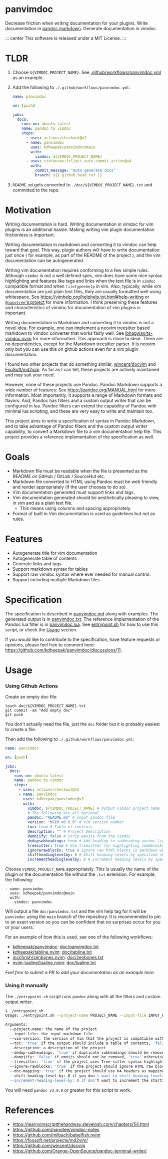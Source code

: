 # panvimdoc

Decrease friction when writing documentation for your plugins.
Write documentation in [pandoc markdown](https://pandoc.org/MANUAL.html).
Generate documentation in vimdoc.

::: center
This software is released under a MIT License.
:::

# TLDR

1. Choose `${VIMDOC_PROJECT_NAME}`. See [.github/workflows/panvimdoc.yml](./.github/workflows/panvimdoc.yml) as an example.
2. Add the following to `./.github/workflows/panvimdoc.yml`:

   ```yaml
   name: panvimdoc

   on: [push]

   jobs:
     docs:
       runs-on: ubuntu-latest
       name: pandoc to vimdoc
       steps:
         - uses: actions/checkout@v2
         - name: panvimdoc
           uses: kdheepak/panvimdoc@main
           with:
             vimdoc: ${VIMDOC_PROJECT_NAME}
         - uses: stefanzweifel/git-auto-commit-action@v4
           with:
             commit_message: "Auto generate docs"
             branch: ${{ github.head_ref }}
   ```

3. `README.md` gets converted to `./doc/${VIMDOC_PROJECT_NAME}.txt` and committed to the repo.

# Motivation

Writing documentation is hard.
Writing documentation in vimdoc for vim plugins is an additional hassle.
Making writing vim plugin documentation frictionless is important.

Writing documentation in markdown and converting it to vimdoc can help toward that goal.
This way, plugin authors will have to write documentation just once ( for example, as part of the README of the project ), and the vim documentation can be autogenerated.

Writing vim documentation requires conforming to a few simple rules.
Although `vimdoc` is not a well defined spec, vim does have some nice syntax highlighting and features like tags and links when the text file is in `vimdoc` compatible format and when `filetype=help` in vim.
Also, typically, while vim documentation are just plain text files, they are usually formatted well using whitespace.
See <https://vimhelp.org/helphelp.txt.html#help-writing> or [`@nanotree`'s project](https://github.com/nanotee/vimdoc-notes) for more information.
I think preserving these features and characteristics of vimdoc for documentation of vim plugins is important.

Writing documentation in Markdown and converting it to vimdoc is not a novel idea.
For example, one can implement a neovim treesitter based markdown to vimdoc converter that works fairly well.
See [ibhagwan/ts-vimdoc.nvim](https://github.com/ibhagwan/ts-vimdoc.nvim) for more information.
This approach is close to ideal. There are no dependencies, except for the Markdown treesitter parser. It is neovim only but you can use this on github actions even for a vim plugin documentation.

I found two other projects that do something similar, [wincent/docvim](https://github.com/wincent/docvim) and [FooSoft/md2vim](https://github.com/FooSoft/md2vim).
As far as I can tell, these projects are actively maintained and may suit your need.

However, none of these projects use Pandoc.
Pandoc Markdown supports a wide number of features: See <https://pandoc.org/MANUAL.html> for more information.
Most importantly, it supports a range of Markdown formats and flavors.
And, Pandoc has filters and a custom output writer that can be configured in lua.
Pandoc filters can extend the capability of Pandoc with minimal lua scripting, and these are very easy to write and maintain too.

This project aims to write a specification of syntax in Pandoc Markdown, and to take advantage of Pandoc filters and the custom output writer capability, to convert a Markdown file to a vim documentation help file.
This project provides a reference implementation of the specification as well.

# Goals

- Markdown file must be readable when the file is presented as the README on GitHub / GitLab / SourceHut etc.
- Markdown file converted to HTML using Pandoc must be web friendly and render appropriately (if the user chooses to do so).
- Vim documentation generated must support links and tags.
- Vim documentation generated should be aesthetically pleasing to view, in vim and as a plain text file.
  - This means using columns and spacing appropriately.
- Format of built in Vim documentation is used as guidelines but not as rules.

# Features

- Autogenerate title for vim documentation
- Autogenerate table of contents
- Generate links and tags
- Support markdown syntax for tables
- Support raw vimdoc syntax where ever needed for manual control.
- Support including multiple Markdown files

# Specification

The specification is described in [panvimdoc.md](./doc/panvimdoc.md) along with examples.
The generated output is in [panvimdoc.txt](./doc/panvimdoc.txt).
The reference implementation of the Pandoc lua filter is in [panvimdoc.lua](./scripts/panvimdoc.lua).
See [entrypoint.sh](./entrypoint.sh) for how to use this script, or check the [Usage](#usage) section.

If you would like to contribute to the specification, have feature requests or opinions, please feel free to comment here: <https://github.com/kdheepak/panvimdoc/discussions/11>.

# Usage

### Using Github Actions

Create an empty doc file:

```
touch doc/${VIMDOC_PROJECT_NAME}.txt
git commit -am "Add empty doc"
git push
```

You don't actually need the file, just the `doc` folder but it is probably easiest to create a file.

Then add the following to `./.github/workflows/panvimdoc.yml`:

```yaml
name: panvimdoc

on: [push]

jobs:
  docs:
    runs-on: ubuntu-latest
    name: pandoc to vimdoc
    steps:
      - uses: actions/checkout@v2
      - name: panvimdoc
        uses: kdheepak/panvimdoc@v3
        with:
          vimdoc: ${VIMDOC_PROJECT_NAME} # Output vimdoc project name (required)
          # The following are all optional
          pandoc: "README.md" # Input pandoc file
          version: "NVIM v0.8.0" # Vim version number
          toc: true # Table of contents
          description: "" # Project Description
          demojify: false # Strip emojis from the vimdoc
          dedupsubheadings: true # Add heading to subheading anchor links to ensure that subheadings are unique
          treesitter: true # Use treesitter for highlighting codeblocks
          ignorerawblocks: true # Ignore raw html blocks in markdown when converting to vimdoc
          shiftheadinglevelby: 0 # Shift heading levels by specified number
          incrementheadinglevelby: 0 # Increment heading levels by specified number
```

Choose `VIMDOC_PROJECT_NAME` appropriately.
This is usually the name of the plugin or the documentation file without the `.txt` extension. For example, the following:

```
- name: panvimdoc
  uses: kdheepak/panvimdoc@main
  with:
    vimdoc: panvimdoc
```

Will output a file `doc/panvimdoc.txt` and the vim help tag for it will be `panvimdoc` using the `main` branch of the repository. It is recommended to pin to an exact version so you can be confident that no surprises occur for you or your users.

For an example of how this is used, see one of the following workflows:

- [kdheepak/panvimdoc](./.github/workflows/panvimdoc.yml): [doc/panvimdoc.txt](./doc/panvimdoc.txt)
- [kdheepak/tabline.nvim](https://github.com/kdheepak/tabline.nvim/blob/main/.github/workflows/ci.yml): [doc/tabline.txt](https://github.com/kdheepak/tabline.nvim/blob/main/doc/tabline.txt)
- [mcchrish/zenbones.nvim](https://github.com/mcchrish/zenbones.nvim/blob/main/.github/workflows/doc.yml): [doc/zenbones.txt](https://github.com/mcchrish/zenbones.nvim/blob/main/doc/zenbones.txt)
- [nvim-lualine/lualine.nvim](https://github.com/nvim-lualine/lualine.nvim/blob/master/.github/workflows/autogen.yml): [doc/lualine.txt](https://github.com/nvim-lualine/lualine.nvim/blob/master/doc/lualine.txt)

_Feel free to submit a PR to add your documentation as an example here._

### Using it manually

The `./entrypoint.sh` script runs `pandoc` along with all the filters and custom output writer.

```bash
$ ./entrypoint.sh
Usage: ./entrypoint.sh --project-name PROJECT_NAME --input-file INPUT_FILE --vim-version VIM_VERSION --toc TOC --description DESCRIPTION --dedup-subheadings DEDUP_SUBHEADINGS --treesitter TREESITTER

Arguments:
  --project-name: the name of the project
  --input-file: the input markdown file
  --vim-version: the version of Vim that the project is compatible with
  --toc: 'true' if the output should include a table of contents, 'false' otherwise
  --description: a description of the project
  --dedup-subheadings: 'true' if duplicate subheadings should be removed, 'false' otherwise
  --demojify: 'false' if emojis should not be removed, 'true' otherwise
  --treesitter: 'true' if the project uses Tree-sitter syntax highlighting, 'false' otherwise
  --ignore-rawblocks: 'true' if the project should ignore HTML raw blocks, 'false' otherwise
  --doc-mapping: 'true' if the project should use h4 headers as mapping docs, 'false' otherwise
  --shift-heading-level-by: 0 if you don't want to shift heading levels , n otherwise
  --increment-heading-level-by: 0 if don't want to increment the starting heading number, n otherwise
```

You will need `pandoc v3.0.0` or greater for this script to work.

# References

- <https://learnvimscriptthehardway.stevelosh.com/chapters/54.html>
- <https://github.com/nanotee/vimdoc-notes>
- <https://github.com/mjlbach/babelfish.nvim>
- <https://foosoft.net/projects/md2vim/>
- <https://github.com/wincent/docvim>
- <https://github.com/Orange-OpenSource/pandoc-terminal-writer/>
